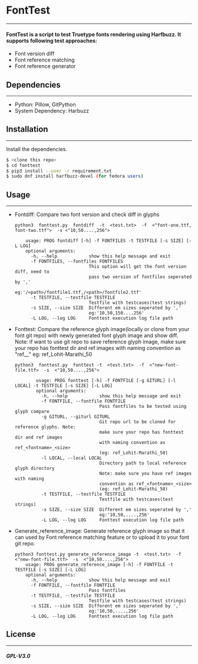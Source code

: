 # FontTest
---
#### FontTest is a script to test Truetype fonts rendering using Harfbuzz. It supports following test approaches: 

  - Font version diff 
  - Font reference matching 
  - Font reference generator 

## Dependencies
---
  - Python: Pillow, GitPython
  - System Dependency: Harbuzz 

## Installation
---
Install the dependencies.
```sh
$ <clone this repo>
$ cd fonttest
$ pip3 install --user -r requirement.txt
$ sudo dnf install harfbuzz-devel (for fedora users)
```

## Usage
---

- Fontdiff: 
Compare two font version and check diff in glyphs
    ```
    python3  fonttest.py  fontdiff  -t  <test.txt>  -f  <"font-one.ttf, font-two.ttf">  -s <"10,50....,256">
        
        usage: PROG fontdiff [-h] -f FONTFILES -t TESTFILE [-s SIZE] [-L LOG] 
        optional arguments:
          -h, --help            show this help message and exit
          -f FONTFILES, --fontfiles FONTFILES
                                This option will get the font version diff, need to
                                pass two version of fontfiles seperated by ','
                                eg:'/<path>/fontfile1.ttf,/<path>/fontfile2.ttf'
          -t TESTFILE, --testfile TESTFILE
                                Testfile with testcases(test strings)
          -s SIZE, --size SIZE  Different em sizes seperated by ','
                                eg:'10,50,150....256'
          -L LOG, --log LOG     Fonttest execution log file path
    ```

- Fonttest: 
Compare the reference glyph image(locally or clone from your font git repo) with newly generated font glyph image and show diff. 
Note: if want to use git repo to save reference glyph image, make sure your repo has fonttest dir and ref images 
with naming convention as "ref_<fontname>_<emsize>"
eg: ref_Lohit-Marathi_50
    ```
    python3  fonttest.py  fonttest -t  <test.txt>  -f  <"new-font-file.ttf>  -s  <"10,50....,256">
    
            usage: PROG fonttest [-h] -f FONTFILE [-g GITURL] [-l LOCAL] -t TESTFILE [-s SIZE] [-L LOG]
            optional arguments:
              -h, --help            show this help message and exit
              -f FONTFILE, --fontfile FONTFILE
                                    Pass fontfiles to be tested using glyph compare
              -g GITURL, --giturl GITURL
                                    Git repo url to be cloned for reference glyphs. Note:
                                    make sure your repo has fonttest dir and ref images
                                    with naming convention as ref_<fontname>_<size>
                                    (eg: ref_Lohit-Marathi_50)
              -l LOCAL, --local LOCAL
                                    Directory path to local reference glyph directory
                                    Note: make sure you have ref images with naming
                                    convention as ref_<fontname>_<size>
                                    (eg: ref_Lohit-Marathi_50)
              -t TESTFILE, --testfile TESTFILE
                                    Testfile with testcases(test strings)
              -s SIZE, --size SIZE  Different em sizes seperated by ','
                                    eg:'10,50,....,256'
              -L LOG, --log LOG     Fonttest execution log file path
    ```
    
- Generate_reference_image: 
Generate reference glyph image so that it can used by Font reference matching feature or to upload it to your font git repo. 
    ```
    python3 fonttest.py generate_reference_image -t  <test.txt>  -f  <"new-font-file.ttf>  -s  <"10,50....,256">
        usage: PROG generate_reference_image [-h] -f FONTFILE -t TESTFILE [-s SIZE] [-L LOG]
        optional arguments:
          -h, --help            show this help message and exit
          -f FONTFILE, --fontfile FONTFILE
                                Pass fontfiles
          -t TESTFILE, --testfile TESTFILE
                                Testfile with testcases(test strings)
          -s SIZE, --size SIZE  Different em sizes seperated by ','
                                eg:'10,50,....,256'
          -L LOG, --log LOG     Fonttest execution log file path
    ```

## License
---
##### GPL-V3.0